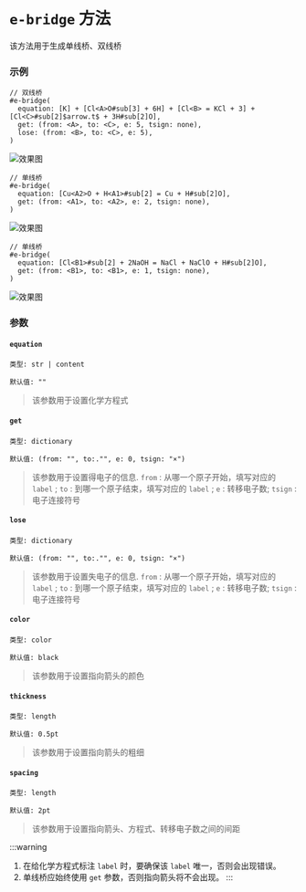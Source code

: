 # `e-bridge` 方法

该方法用于生成单线桥、双线桥

### 示例


```typst
// 双线桥
#e-bridge(
  equation: [K] + [Cl<A>O#sub[3] + 6H] + [Cl<B> = KCl + 3] + [Cl<C>#sub[2]$arrow.t$ + 3H#sub[2]O],
  get: (from: <A>, to: <C>, e: 5, tsign: none),
  lose: (from: <B>, to: <C>, e: 5),
)
```
![效果图](/1.png)


```typst
// 单线桥
#e-bridge(
  equation: [Cu<A2>O + H<A1>#sub[2] = Cu + H#sub[2]O],
  get: (from: <A1>, to: <A2>, e: 2, tsign: none),
)
```
![效果图](/2.png)

```typst
// 单线桥
#e-bridge(
  equation: [Cl<B1>#sub[2] + 2NaOH = NaCl + NaClO + H#sub[2]O],
  get: (from: <B1>, to: <B1>, e: 1, tsign: none),
)
```
![效果图](/3.png)

### 参数

#### `equation`

`类型: str | content`

`默认值: ""`

>该参数用于设置化学方程式

#### `get`

`类型: dictionary`

`默认值: (from: "", to:."", e: 0, tsign: "×")`

>该参数用于设置得电子的信息. `from` : 从哪一个原子开始，填写对应的 `label` ; `to` : 到哪一个原子结束，填写对应的 `label` ; `e` : 转移电子数; `tsign` : 电子连接符号

#### `lose`

`类型: dictionary`

`默认值: (from: "", to:."", e: 0, tsign: "×")`

>该参数用于设置失电子的信息. `from` : 从哪一个原子开始，填写对应的 `label` ;  `to` : 到哪一个原子结束，填写对应的 `label` ; `e` : 转移电子数; `tsign` : 电子连接符号

#### `color`

`类型: color`

`默认值: black`

>该参数用于设置指向箭头的颜色

#### `thickness`

`类型: length`

`默认值: 0.5pt`

>该参数用于设置指向箭头的粗细

#### `spacing`

`类型: length`

`默认值: 2pt`

>该参数用于设置指向箭头、方程式、转移电子数之间的间距

:::warning
1. 在给化学方程式标注 `label` 时，要确保该 `label` 唯一，否则会出现错误。
2. 单线桥应始终使用 `get` 参数，否则指向箭头将不会出现。
:::